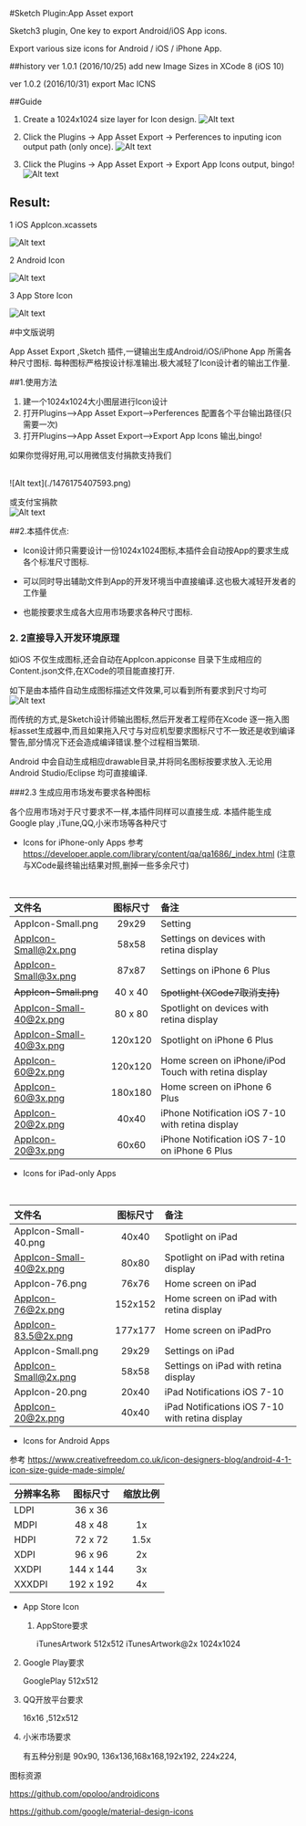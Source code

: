 #Sketch Plugin:App Asset export 

Sketch3 plugin, One key to export Android/iOS App icons.

Export various size icons for Android / iOS / iPhone App.

##history
ver 1.0.1 (2016/10/25) add new Image Sizes in XCode 8 (iOS 10) 

ver 1.0.2 (2016/10/31) export  Mac ICNS

##Guide

1. Create a 1024x1024 size layer for Icon design.
![Alt text](./1476018467385.png)


2. Click the Plugins -> App Asset Export -> Perferences to inputing icon output path (only once).
![Alt text](./1476164517627.png)

3. Click the Plugins -> App Asset Export -> Export App Icons output, bingo!
![Alt text](./1476164576267.png)

## Result:

1  iOS AppIcon.xcassets

![Alt text](./1477389182544.png)


2 Android Icon

![Alt text](./1476018341670.png)

3 App Store Icon

![Alt text](./1476018548285.png)


#中文版说明 

App Asset Export ,Sketch 插件,一键输出生成Android/iOS/iPhone App 所需各种尺寸图标.
每种图标严格按设计标准输出.极大减轻了Icon设计者的输出工作量.


##1.使用方法

1.  建一个1024x1024大小图层进行Icon设计
2.  打开Plugins-->App Asset Export-->Perferences 配置各个平台输出路径(只需要一次)
3.  打开Plugins-->App Asset Export-->Export App Icons 输出,bingo!

如果你觉得好用,可以用微信支付捐款支持我们

<br>
![Alt text](./1476175407593.png)

或支付宝捐款
<br>
![Alt text](./1476175440258.png)





##2.本插件优点:

+   Icon设计师只需要设计一份1024x1024图标,本插件会自动按App的要求生成各个标准尺寸图标. 


+  可以同时导出辅助文件到App的开发环境当中直接编译.这也极大减轻开发者的工作量 

+  也能按要求生成各大应用市场要求各种尺寸图标.



### 2. 2直接导入开发环境原理


如iOS 不仅生成图标,还会自动在AppIcon.appiconse 目录下生成相应的Content.json文件,在XCode的项目能直接打开.


如下是由本插件自动生成图标描述文件效果,可以看到所有要求到尺寸均可
![Alt text](./1477389182544.png)

而传统的方式,是Sketch设计师输出图标,然后开发者工程师在Xcode 逐一拖入图标asset生成器中,而且如果拖入尺寸与对应机型要求图标尺寸不一致还是收到编译警告,部分情况下还会造成编译错误.整个过程相当繁琐.


Android 中会自动生成相应drawable目录,并将同名图标按要求放入.无论用Android Studio/Eclipse 均可直接编译.



###2.3 生成应用市场发布要求各种图标

各个应用市场对于尺寸要求不一样,本插件同样可以直接生成.
本插件能生成 Google play ,iTune,QQ,小米市场等各种尺寸

+  Icons for iPhone-only Apps
参考 https://developer.apple.com/library/content/qa/qa1686/_index.html
(注意与XCode最终输出结果对照,删掉一些多余尺寸)
<br>


|   文件名    |   图标尺寸 |  备注 | 
| :--------      | :--------:| :--------| 
| AppIcon-Small.png    |   29x29 | Setting  | 
| AppIcon-Small@2x.png    |   58x58 |  Settings on devices with retina display |  
| AppIcon-Small@3x.png    |   87x87 |  Settings on iPhone 6 Plus |  
| ~~AppIcon-Small.png~~    |   40 x 40 |  ~~Spotlight (XCode7取消支持)~~ |
| AppIcon-Small-40@2x.png    |   80 x 80 | Spotlight on devices with retina display |  
| AppIcon-Small-40@3x.png     |   120x120 | Spotlight on iPhone 6 Plus |  
| AppIcon-60@2x.png    |   120x120 | Home screen on iPhone/iPod Touch with retina display | 
| AppIcon-60@3x.png    |   180x180 | Home screen on iPhone 6 Plus | 
| AppIcon-20@2x.png    |   40x40 | iPhone Notification iOS 7-10  with retina display| 
| AppIcon-20@3x.png    |   60x60 | iPhone Notification iOS 7-10 on iPhone 6 Plus| 

+  Icons for iPad-only Apps
<br>

|   文件名    |   图标尺寸 |  备注 | 
| :--------      | :--------:| :--------| 
| AppIcon-Small-40.png    |   40x40 | Spotlight on iPad  | 
| AppIcon-Small-40@2x.png    |   80x80 | Spotlight on iPad with retina display  | 
| AppIcon-76.png    |   76x76 | Home screen on iPad  | 
| AppIcon-76@2x.png    |   152x152 | Home screen on iPad with retina display  | 
| AppIcon-83.5@2x.png    |   177x177 | Home screen on iPadPro  | 
| AppIcon-Small.png    |   29x29 | Settings on iPad  | 
| AppIcon-Small@2x.png    |  58x58 | Settings on iPad with retina display  | 
| AppIcon-20.png    |  20x40 | iPad Notifications iOS 7-10   |
| AppIcon-20@2x.png    |  40x40 | iPad Notifications iOS 7-10   with retina display|

+ Icons for Android Apps


参考  https://www.creativefreedom.co.uk/icon-designers-blog/android-4-1-icon-size-guide-made-simple/



| 分辨率名称      |   图标尺寸 |  缩放比例 | 
| :--------      | :--------:| :--------:| 
| LDPI    |   36 x 36 |   | 
| MDPI    |   48 x 48 |  1x |  
| HDPI    |   72 x 72 |  1.5x |  
| XDPI    |   96 x 96 |  2x |  
| XXDPI    |   144 x 144 | 3x |  
| XXXDPI    |   192 x 192 | 4x | 

+ App Store Icon 

  1. AppStore要求
  
     iTunesArtwork  512x512
     iTunesArtwork@2x 1024x1024
   
 2. Google Play要求
 
     GooglePlay 512x512

  3. QQ开放平台要求
  
       16x16 ,512x512
       
   4. 小米市场要求
   
      有五种分别是
       90x90, 136x136,168x168,192x192, 224x224,       

图标资源

https://github.com/opoloo/androidicons

https://github.com/google/material-design-icons
 

